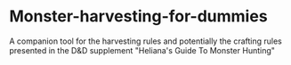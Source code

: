 # Monster-harvesting-for-dummies
A companion tool for the harvesting rules  and potentially the crafting rules presented in the D&D supplement "Heliana's Guide To Monster Hunting"
